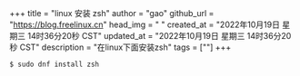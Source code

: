 +++
title = "linux 安装 zsh"
author = "gao"
github_url = "https://blog.freelinux.cn"
head_img = " "
created_at = "2022年10月19日 星期三 14时36分20秒 CST"
updated_at = "2022年10月19日 星期三 14时36分20秒 CST"
description = "在linux下面安装zsh"
tags = [""]
+++

```bash
$ sudo dnf install zsh 
```
